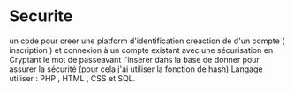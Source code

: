 # Securite
un code pour creer une platform d'identification creaction de d'un compte ( inscription ) et connexion à un compte existant avec une sécurisation 
en Cryptant le mot de passeavant l'inserer dans la base de donner pour assurer la sécurité (pour cela j'ai utiliser la fonction de hash)
Langage utiliser :
PHP , HTML , CSS et SQL.

